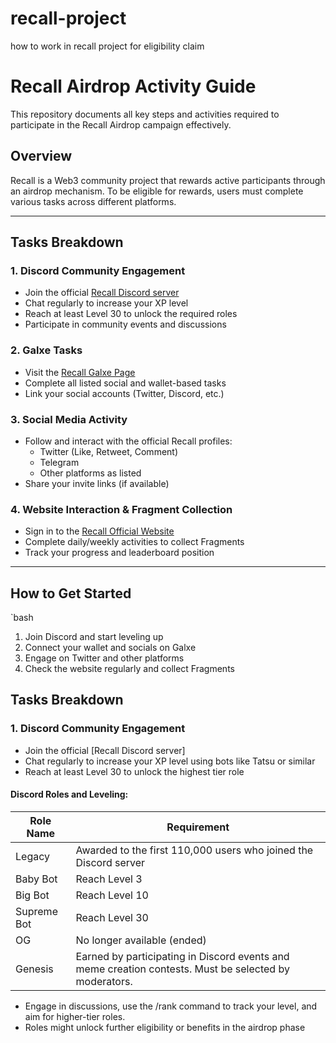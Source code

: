 # recall-project
how to work in recall project for eligibility claim 
# Recall Airdrop Activity Guide

This repository documents all key steps and activities required to participate in the Recall Airdrop campaign effectively.

## Overview

Recall is a Web3 community project that rewards active participants through an airdrop mechanism. To be eligible for rewards, users must complete various tasks across different platforms.

---

## Tasks Breakdown

### 1. Discord Community Engagement
- Join the official [Recall Discord server](https://discord.gg/recallnet)
- Chat regularly to increase your XP level
- Reach at least Level 30 to unlock the required roles
- Participate in community events and discussions

### 2. Galxe Tasks
- Visit the [Recall Galxe Page](https://app.galxe.com/quest/recall/?sort=Trending)
- Complete all listed social and wallet-based tasks
- Link your social accounts (Twitter, Discord, etc.)

### 3. Social Media Activity
- Follow and interact with the official Recall profiles:
  - Twitter (Like, Retweet, Comment)
  - Telegram
  - Other platforms as listed
- Share your invite links (if available)

### 4. Website Interaction & Fragment Collection
- Sign in to the [Recall Official Website](https://boost.absinthe.network/recall/account)
- Complete daily/weekly activities to collect Fragments
- Track your progress and leaderboard position

---

## How to Get Started

`bash
1. Join Discord and start leveling up
2. Connect your wallet and socials on Galxe
3. Engage on Twitter and other platforms
4. Check the website regularly and collect Fragments
## Tasks Breakdown

### 1. Discord Community Engagement
- Join the official [Recall Discord server]
- Chat regularly to increase your XP level using bots like Tatsu or similar
- Reach at least Level 30 to unlock the highest tier role

#### Discord Roles and Leveling:
| Role Name     | Requirement                              |
|---------------|-------------------------------------------|
| Legacy    | Awarded to the first 110,000 users who joined the Discord server |
| Baby Bot  | Reach Level 3                         |
| Big Bot   | Reach Level 10                        |
| Supreme Bot | Reach Level 30                      |
| OG        | No longer available (ended)              |
| Genesis   | Earned by participating in Discord events and meme creation contests. Must be selected by moderators. |

- Engage in discussions, use the /rank command to track your level, and aim for higher-tier roles.
- Roles might unlock further eligibility or benefits in the airdrop phase
